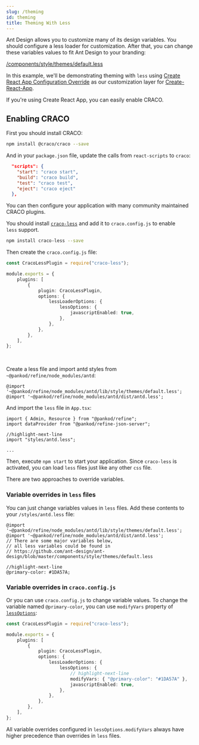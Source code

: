```yaml
---
slug: /theming
id: theming
title: Theming With Less
---
```


Ant Design allows you to customize many of its design variables. You should configure a less loader for customization. After that, you can change these variables values to fit Ant Design to your branding:

[/components/style/themes/default.less](https://github.com/ant-design/ant-design/blob/master/components/style/themes/default.less)

In this example, we'll be demonstrating theming with `less` using [Create React App Configuration Override](https://github.com/gsoft-inc/craco) as our customization layer for [Create-React-App](https://github.com/facebook/create-react-app).

If you're using Create React App, you can easily enable CRACO.

## Enabling CRACO

First you should install CRACO:

```bash
npm install @craco/craco --save
```

And in your `package.json` file, update the calls from `react-scripts` to `craco`:

```json title="package.json"
  "scripts": {
    "start": "craco start",
    "build": "craco build",
    "test": "craco test",
    "eject": "craco eject"
  },
```

You can then configure your application with many community maintained CRACO plugins.

You should install [`craco-less`](https://github.com/DocSpring/craco-less) and add it to `craco.config.js` to enable `less` support. 

```bash
npm install craco-less --save
```

Then create the `craco.config.js` file: 

```ts title="craco.config.js"
const CracoLessPlugin = require("craco-less");

module.exports = {
    plugins: [
        {
            plugin: CracoLessPlugin,
            options: {
                lessLoaderOptions: {
                    lessOptions: {
                        javascriptEnabled: true,
                    },
                },
            },
        },
    ],
};
```

<br />

Create a less file and import antd styles from `~@pankod/refine/node_modules/antd`:

```less title="/styles/antd.less"
@import '~@pankod/refine/node_modules/antd/lib/style/themes/default.less';
@import '~@pankod/refine/node_modules/antd/dist/antd.less';
```

And import the `less` file in `App.tsx`:

```tsx title="App.tsx"
import { Admin, Resource } from "@pankod/refine";
import dataProvider from "@pankod/refine-json-server";

//highlight-next-line
import "styles/antd.less";

...
```

Then, execute `npm start` to start your application. Since `craco-less` is activated, you can load `less` files just like any other `css` file.

There are two approaches to override variables.

### Variable overrides in `less` files

You can just change variables values in `less` files. Add these contents to your `/styles/antd.less` file:

```less title="/styles/antd.less"
@import '~@pankod/refine/node_modules/antd/lib/style/themes/default.less';
@import '~@pankod/refine/node_modules/antd/dist/antd.less';
// There are some major variables below, 
// all less variables could be found in 
// https://github.com/ant-design/ant-design/blob/master/components/style/themes/default.less

//highlight-next-line
@primary-color: #1DA57A;
```

### Variable overrides in `craco.config.js`

Or you can use `craco.config.js` to change variable values. To change the variable named `@primary-color`, you can use `modifyVars` property of [`lessOptions`](https://github.com/DocSpring/craco-less#configuration):

```ts title="craco.config.js"
const CracoLessPlugin = require("craco-less");

module.exports = {
    plugins: [
        {
            plugin: CracoLessPlugin,
            options: {
                lessLoaderOptions: {
                    lessOptions: {
                        // highlight-next-line
                        modifyVars: { "@primary-color": "#1DA57A" },
                        javascriptEnabled: true,
                    },
                },
            },
        },
    ],
};
```

All variable overrides configured in `lessOptions.modifyVars` always have higher precedence than overrides in `less` files.

